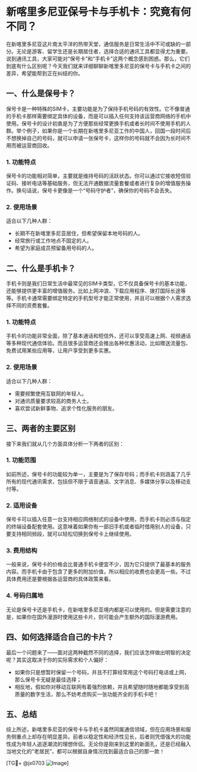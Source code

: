 # 新喀里多尼亚保号卡与手机卡：究竟有何不同？

在新喀里多尼亚这片南太平洋的热带天堂，通信服务是日常生活中不可或缺的一部分。无论是游客、留学生还是长期居住者，选择合适的通讯工具都显得尤为重要。说到通讯工具，大家可能对“保号卡”和“手机卡”这两个概念感到困惑。那么，它们到底有什么区别呢？今天我们就来详细聊聊新喀里多尼亚的保号卡与手机卡之间的差异，希望能帮到正在纠结的你。

## 一、什么是保号卡？

保号卡是一种特殊的SIM卡，主要功能是为了保持手机号码的有效性。它不像普通的手机卡那样需要绑定具体的设备，而是可以插入任何支持该运营商网络的手机中使用。保号卡的设计初衷是为了方便那些经常更换手机或者长时间不使用手机的人群。举个例子，如果你是一个长期在新喀里多尼亚工作的中国人，回国一段时间后不想换掉自己的号码，就可以申请一张保号卡，这样你的号码就不会因为长时间不用而被运营商回收。

### 1. 功能特点
保号卡的功能相对简单，主要就是维持号码的活跃状态。你可以通过它接收短信验证码、接听电话等基础服务，但无法开通数据流量套餐或者进行复杂的增值服务操作。换句话说，保号卡更像是一个“号码守护者”，确保你的号码不会丢失。

### 2. 使用场景
适合以下几种人群：
- 长期不在新喀里多尼亚居住，但希望保留本地号码的人。
- 经常旅行或工作地点不固定的人。
- 希望为家庭成员预留备用号码的人。

## 二、什么是手机卡？

手机卡则是我们日常生活中最常见的SIM卡类型，它不仅具备保号卡的基本功能，还能够提供更丰富的增值服务。比如上网冲浪、下载应用程序、拨打国际长途等等。手机卡通常需要绑定特定的手机型号才能正常使用，并且可以根据个人需求选择不同的资费套餐。

### 1. 功能特点
手机卡的功能非常全面，除了基本通话和短信外，还可以享受高速上网、视频通话等多种现代通信体验。而且很多运营商还会推出各种优惠活动，比如赠送流量包、免费试用某些应用等，让用户享受到更多实惠。

### 2. 使用场景
适合以下几种人群：
- 需要频繁使用互联网的年轻人。
- 对通讯质量要求较高的商务人士。
- 喜欢尝试新鲜事物、追求个性化服务的朋友。

## 三、两者的主要区别

接下来我们就从几个方面具体分析一下两者的区别：

### 1. 功能范围
如前所述，保号卡的功能较为单一，主要是为了保存号码；而手机卡则涵盖了几乎所有的现代通讯需求，包括但不限于语音通话、文字消息、多媒体分享以及移动支付等。

### 2. 适用设备
保号卡可以插入任意一台支持相应网络制式的设备中使用，而手机卡则必须与指定的终端设备配套使用。这意味着如果你有一部旧手机或者临时借用别人的设备，只要支持相同频段，就可以轻松切换到保号卡上继续使用。

### 3. 费用结构
一般来说，保号卡的价格会比普通手机卡便宜不少，因为它只提供了最基本的服务内容。而手机卡由于包含了更多的附加价值，所以相应的收费也会更高一些。不过具体费用还是要根据各运营商的具体政策来看。

### 4. 号码归属地
无论是保号卡还是手机卡，在新喀里多尼亚境内都是可以使用的。但是需要注意的是，如果你在国外漫游时使用这些卡片，则可能会产生额外的国际漫游费用。

## 四、如何选择适合自己的卡片？

最后一个问题来了——面对这两种截然不同的选择，我们应该怎样做出明智的决定呢？其实这取决于你的实际需求和个人偏好：

- 如果你只是想暂时保留一个号码，并且不打算经常用这个号码打电话或上网，那么保号卡无疑是最佳选择；
- 相反地，假如你对移动互联网有着强烈依赖，并且希望随时随地都能享受到高质量的数字生活，那么不妨考虑购买一张功能齐全的手机卡吧！

## 五、总结

综上所述，新喀里多尼亚的保号卡与手机卡虽然同属通信领域，但在应用场景和服务侧重点上却存在明显差异。前者以稳定性和经济性见长，后者则凭借强大的功能性成为年轻人追逐潮流的理想伴侣。无论你是刚来到这里的新面孔，还是已经融入当地文化的“老居民”，都可以根据自身情况找到最适合自己的那一款！

[TG💪+ @jx0703 ![Image](https://github.com/user-attachments/assets/dbca1d08-cadb-493c-b0ec-ad6f7a83f270)]